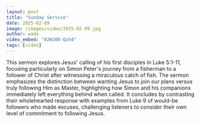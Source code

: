 ```yaml
---
layout: post
title: "Sunday Service"
date: 2025-02-09
image: /images/video/2025-02-09.jpg
author: wade
video_embed: "02WJOO-Qzh4"
tags: [video]
---
```


This sermon explores Jesus' calling of his first disciples in Luke 5:1-11, focusing particularly on Simon Peter's journey from a fisherman to a follower of Christ after witnessing a miraculous catch of fish. The sermon emphasizes the distinction between wanting Jesus to join our plans versus truly following Him as Master, highlighting how Simon and his companions immediately left everything behind when called. It concludes by contrasting their wholehearted response with examples from Luke 9 of would-be followers who made excuses, challenging listeners to consider their own level of commitment to following Jesus.
